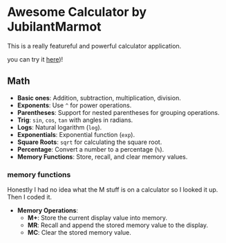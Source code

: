 # Awesome Calculator by JubilantMarmot

This is a really featureful and powerful calculator application.

you can try it [here](http://htmlpreview.github.io/?https://github.com/JubilantMarmot/HC-Calculator/blob/master/index.html))!

## Math

- **Basic ones**: Addition, subtraction, multiplication, division.
- **Exponents**: Use `^` for power operations.
- **Parentheses**: Support for nested parentheses for grouping operations.
- **Trig**: `sin`, `cos`, `tan` with angles in radians.
- **Logs**: Natural logarithm (`log`).
- **Exponentials**: Exponential function (`exp`).
- **Square Roots**: `sqrt` for calculating the square root.
- **Percentage**: Convert a number to a percentage (`%`).
- **Memory Functions**: Store, recall, and clear memory values.

### memory functions

Honestly I had no idea what the M stuff is on a calculator so I looked it up. Then I coded it.

- **Memory Operations**:
  - **M+**: Store the current display value into memory.
  - **MR**: Recall and append the stored memory value to the display.
  - **MC**: Clear the stored memory value.
